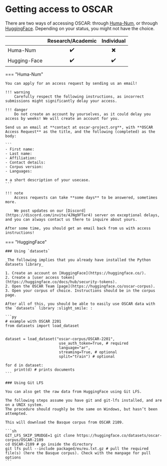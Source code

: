 # Getting access to OSCAR

There are two ways of accessing OSCAR: through [Huma-Num](https://www.huma-num.fr/), or through [HuggingFace](https://huggingface.co/).
Depending on your status, you might not have the choice.

|              | Research/Academic  | Individual               |
|--------------|:--------------------:|:--------------------------:|
| Huma-Num     | :heavy_check_mark: | :heavy_multiplication_x: |
| Hugging-Face | :heavy_check_mark: | :heavy_check_mark:       |

=== "Huma-Num"

    You can apply for an access request by sending us an email!

    !!! warning
        Carefully respect the following instructions, as incorrect submissions might significantly delay your access.

    !!! danger
        Do not create an account by yourselves, as it could delay you access by weeks! We will create an account for you.

    Send us an email at **contact at oscar-project.org**, with **OSCAR Access Request** as the title, and the following (completed) as the body:

    ```
    - First name:
    - Last name:
    - Affiliation:
    - Contact details:
    - Corpus version: 
    - Languages:

    + a short description of your usecase.
    ```

    !!! note
        Access requests can take **some days** to be answered, sometimes more.

        We post updates on our [Discord](https://discord.com/invite/4JNg9FTar4) server on exceptional delays, and you can always contact us there to inquire about yours.
    
    After some time, you should get an email back from us with access instructions!

=== "HuggingFace"

    ### Using `datasets`

    _The following implies that you already have installed the Python datasets library_

    1. Create an account on [HuggingFace](https://huggingface.co/).
    2. Create a [user access token](https://huggingface.co/docs/hub/security-tokens). 
    2. Open the OSCAR Team [page](https://huggingface.co/oscar-corpus).
    3. Open your corpus of choice. Instructions should be in the corpus page.

    After all of this, you should be able to easily use OSCAR data with the `datasets` library :slight_smile: :

    ```py
    # example with OSCAR 2201
    from datasets import load_dataset


    dataset = load_dataset("oscar-corpus/OSCAR-2201",
                            use_auth_token=True, # required
                            language="ar", 
                            streaming=True, # optional
                            split="train") # optional

    for d in dataset:
        print(d) # prints documents
    ``` 

    ### Using Git LFS

    You can also get the raw data from HuggingFace using Git LFS.

    The following steps assume you have git and git-lfs installed, and are on a UNIX system. 
    The procedure should roughly be the same on Windows, but hasn’t been attempted.

    This will download the Basque corpus from OSCAR 2109.

    ```sh
    GIT_LFS_SKIP_SMUDGE=1 git clone https://huggingface.co/datasets/oscar-corpus/OSCAR-2109 
    cd OSCAR-2109 # go inside the directory
    git lfs pull --include packaged/eu/eu.txt.gz # pull the required file(s) (here the Basque corpus). Check with the manpage for pull options
    ```